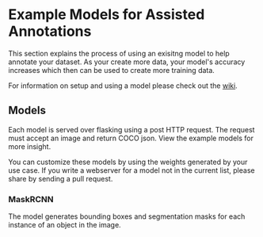 # Example Models for Assisted Annotations

This section explains the process of using an exisitng model to
help annotate your dataset. As your create more data, your model's
accuracy increases which then can be used to create more training
data.

For information on setup and using a model please check out the [wiki]().

## Models

Each model is served over flasking using a post HTTP request. The request
must accept an image and return COCO json. View the example models for more
insight.

You can customize these models by using the weights generated by your use
case. If you write a webserver for a model not in the current list, please
share by sending a pull request.

### MaskRCNN

The model generates bounding boxes and segmentation masks for each
instance of an object in the image.
